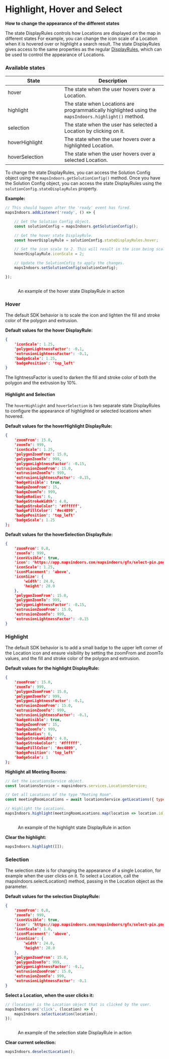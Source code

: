 # Highlight, Hover and Select

**How to change the appearance of the different states**

The state DisplayRules controls how Locations are displayed on the map in different states For example, you can change the icon scale of a Location when it is hovered over or highlight a search result. The state DisplayRules gives access to the same properties as the regular [DisplayRules](https://app.mapsindoors.com/mapsindoors/js/sdk/latest/docs/DisplayRule.html), which can be used to control the appearance of Locations.

### Available states

<table><thead><tr><th width="164">State</th><th>Description</th></tr></thead><tbody><tr><td>hover</td><td>The state when the user hovers over a Location.</td></tr><tr><td>highlight</td><td>The state when Locations are programmatically highlighted using the <code>mapsIndoors.highlight()</code> method.</td></tr><tr><td>selection</td><td>The state when the user has selected a Location by clicking on it.</td></tr><tr><td>hoverHighlight</td><td>The state when the user hovers over a highlighted Location.</td></tr><tr><td>hoverSelection</td><td>The state when the user hovers over a selected Location.</td></tr></tbody></table>

To change the state DisplayRules, you can access the Solution Config object using the `mapsIndoors.getSolutionConfig()` method. Once you have the Solution Config object, you can access the state DisplayRules using the `solutionConfig.stateDisplayRules` property.

**Example:**

```javascript
// This should happen after the 'ready' event has fired.
mapsIndoors.addListener('ready', () => {

    // Get the Solution Config object.
    const solutionConfig = mapsIndoors.getSolutionConfig();

    // Get the hover state DisplayRule.
    const hoverDisplayRule = solutionConfig.stateDisplayRules.hover;

    // Set the icon scale to 2. This will result in the icon being scaled to double size on hover.
    hoverDisplayRule.iconScale = 2;

    // Update the SolutionCofig to apply the changes.
    mapsIndoors.setSolutionConfig(solutionConfig);

});    
```

<figure><img src="../../../.gitbook/assets/how-to-change-the-state-display-rules_hover.png" alt=""><figcaption><p>An example of the hover state DisplayRule in action</p></figcaption></figure>

### Hover

The default SDK behavior is to scale the icon and lighten the fill and stroke color of the polygon and extrusion.

**Default values for the hover DisplayRule:**

```json
{
    'iconScale': 1.25,
    'polygonLightnessFactor': -0.1,
    'extrusionLightnessFactor': -0.1,
    'badgeScale': 1.25,
    'badgePosition': 'top_left'
}
```

The lightnessFactor is used to darken the fill and stroke color of both the polygon and the extrusion by 10%.

#### Highlight and Selection

The `hoverHighlight` and `hoverSelection` is two separate state DisplayRules to configure the appearance of highlighted or selected locations when hovered.

**Default values for the hoverHighlight DisplayRule:**

```json
{
    'zoomFrom': 15.0,
    'zoomTo': 999,
    'iconScale': 1.25,
    'polygonZoomFrom': 15.0,
    'polygonZoomTo': 999,
    'polygonLightnessFactor': -0.15,
    'extrusionZoomFrom': 15.0,
    'extrusionZoomTo': 999,
    'extrusionLightnessFactor': -0.15,
    'badgeVisible': true,
    'badgeZoomFrom': 15,
    'badgeZoomTo': 999,
    'badgeRadius': 6,
    'badgeStrokeWidth': 4.0,
    'badgeStrokeColor': '#ffffff',
    'badgeFillColor': '#ec4899',
    'badgePosition': 'top_left'
    'badgeScale': 1.25
};
```

**Default values for the hoverSelection DisplayRule:**

```json
{
    'zoomFrom': 0.0,
    'zoomTo': 999,
    'iconVisible': true,
    'icon': 'https://app.mapsindoors.com/mapsindoors/gfx/select-pin.png',
    'iconScale': 1.25,
    'iconPlacement': 'above',
    'iconSize': {
        'width': 24.0,
        'height': 28.0
    },
    'polygonZoomFrom': 15.0,
    'polygonZoomTo': 999,
    'polygonLightnessFactor': -0.15,
    'extrusionZoomFrom': 15.0,
    'extrusionZoomTo': 999,
    'extrusionLightnessFactor': -0.15
}
```

### Highlight

The default SDK behavior is to add a small badge to the upper left corner of the Location icon and ensure visibility by setting the zoomFrom and zoomTo values, and the fill and stroke color of the polygon and extrusion.

**Default values for the highlight DisplayRule:**

```json
{
    'zoomFrom': 15.0,
    'zoomTo': 999,
    'polygonZoomFrom': 15.0,
    'polygonZoomTo': 999,
    'polygonLightnessFactor': -0.1,
    'extrusionZoomFrom': 15.0,
    'extrusionZoomTo': 999,
    'extrusionLightnessFactor': -0.1,
    'badgeVisible': true,
    'badgeZoomFrom': 15,
    'badgeZoomTo': 999,
    'badgeRadius': 6,
    'badgeStrokeWidth': 4.0,
    'badgeStrokeColor': '#ffffff',
    'badgeFillColor': '#ec4899',
    'badgePosition': 'top_left'
    'badgeScale': 1
};
```

**Highlight all Meeting Rooms:**

```javascript
// Get the LocationsService object.
const locationsService = mapsindoors.services.LocationsService;

// Get all Locations of the type "Meeting Room".
const meetingRoomLocations = await locationsService.getLocations({ types: ['MeetingRoom'] });

// Highlight the Locations.
mapsIndoors.highlight(meetingRoomLocations.map(location => location.id));
```

<figure><img src="../../../.gitbook/assets/how-to-change-the-state-display-rules_highlight.png" alt=""><figcaption><p>An example of the highlight state DisplayRule in action</p></figcaption></figure>

**Clear the highlight:**

```javascript
mapsIndoors.highlight([]);
```

### Selection

The selection state is for changing the appearance of a single Location, for example when the user clicks on it. To select a Location, call the mapsIndoors.selectLocation() method, passing in the Location object as the parameter.

**Default values for the selection DisplayRule:**

```json
{
    'zoomFrom': 0.0,
    'zoomTo': 999,
    'iconVisible': true,
    'icon': 'https://app.mapsindoors.com/mapsindoors/gfx/select-pin.png',
    'iconScale': 1.0,
    'iconPlacement': 'above',
    'iconSize': {
        'width': 24.0,
        'height': 28.0
    },
    'polygonZoomFrom': 15.0,
    'polygonZoomTo': 999,
    'polygonLightnessFactor': -0.1,
    'extrusionZoomFrom': 15.0,
    'extrusionZoomTo': 999,
    'extrusionLightnessFactor': -0.1
}
```

**Select a Location, when the user clicks it:**

```javascript
// (location) is the Location object that is clicked by the user.
mapsIndoors.on('click', (location) => {
    mapsIndoors.selectLocation(location);
});
```

<figure><img src="../../../.gitbook/assets/how-to-change-the-state-display-rules_selection.png" alt=""><figcaption><p>An example of the selection state DisplayRule in action</p></figcaption></figure>

**Clear current selection:**

```javascript
mapsIndoors.deselectLocation();
```
